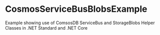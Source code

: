 # CosmosServiceBusBlobsExample
Example showing use of ComsosDB ServiceBus and StorageBlobs Helper Classes in .NET Standard and .NET Core
